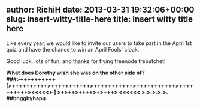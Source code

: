 author: RichiH
date: 2013-03-31 19:32:06+00:00
slug: insert-witty-title-here
title: Insert witty title here
---
Like every year, we would like to invite our users to take part in the April 1st quiz and have the chance to win an April Fools' cloak.

Good luck, lots of fun, and thanks for flying freenode trebutchet!

**What does Dorothy wish she was on the other side of?
###>++++++++++ [>++++++++++>+++++++++++>+++++++++++>+++++++++++>++++++++++><<<<<<-] >+>++>++++>+>+++> <<<<<< >.>.>.>.>.
##bhggbyhapu**
